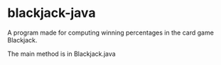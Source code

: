 blackjack-java
==============

A program made for computing winning percentages in the card game Blackjack.

The main method is in Blackjack.java
